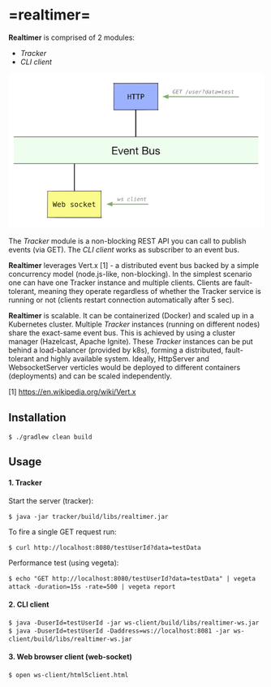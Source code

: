 # =realtimer=

**Realtimer** is comprised of 2 modules:
 * *Tracker*
 * *CLI client*
 
![Realtimer architecture](realtimer.png)
 
The *Tracker* module is a non-blocking REST API you can call to publish events (via GET).
The *CLI client* works as subscriber to an event bus.
 
**Realtimer** leverages Vert.x [1] - a distributed event bus backed by a simple concurrency model (node.js-like, non-blocking). 
In the simplest scenario one can have one Tracker instance and multiple clients. Clients are fault-tolerant, meaning they operate regardless of whether the Tracker service is running or not (clients restart connection automatically after 5 sec). 

**Realtimer** is scalable. It can be containerized (Docker) and scaled up in a Kubernetes cluster. Multiple *Tracker* instances (running on different nodes) share the exact-same event bus. This is achieved by using a cluster manager (Hazelcast, Apache Ignite).
These *Tracker* instances can be put behind a load-balancer (provided by k8s), forming a distributed, fault-tolerant and highly available system. Ideally, HttpServer and WebsocketServer verticles would be deployed to different containers (deployments) and can be scaled independently.
 
[1] https://en.wikipedia.org/wiki/Vert.x 


## Installation

```
$ ./gradlew clean build
```

## Usage
#### 1. Tracker

Start the server (tracker):
```
$ java -jar tracker/build/libs/realtimer.jar
```

To fire a single GET request run:
```
$ curl http://localhost:8080/testUserId?data=testData
```

Performance test (using vegeta):
```
$ echo "GET http://localhost:8080/testUserId?data=testData" | vegeta attack -duration=15s -rate=500 | vegeta report
```

#### 2. CLI client

```
$ java -DuserId=testUserId -jar ws-client/build/libs/realtimer-ws.jar
$ java -DuserId=testUserId -Daddress=ws://localhost:8081 -jar ws-client/build/libs/realtimer-ws.jar
```

#### 3. Web browser client (web-socket)

```
$ open ws-client/html5client.html
```